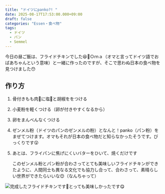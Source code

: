 ```yaml
---
title: "ドイツにpanko?! "
date: 2025-08-17T17:53:00.000+09:00
draft: false
categories: "Essen・食べ物"
tags:
  - ドイツ
  - パン
  - Semmel
---
```

今日の昼ご飯は、フライドチキンでした😆🍗Ｏｍａ（オマと言ってドイツ語でおばあちゃんという意味）と一緒に作ったのですが、そこで思わぬ日本の食べ物を見つけました😯

## 作り方

1. 骨付きもも肉🍗に塩🧂と胡椒ををつける
2. 小麦粉を軽くつける（卵が付きやすくなるから）
3. 卵をまんべんなくつける
4. ゼンメル粉（ドイツのパンのゼンメルの粉）となんと！panko（パン粉）をまぜてつけます。オマもそれが日本の食べ物だと知らなかったそうです。びっくりです😲
5. あとは、フライパンに焦げにくいバターをひいて、焼くだけです

   このゼンメル粉とパン粉が合わさってとても美味しいフライドチキンができたように、人間同士も異なる文化でも協力し合って、合わさって、素晴らしい世界ができたらいいな😊（なんちゃって）

![完成したフライドチキンです🍗とっても美味しかったです😋](/images/uploads/img_20250817_125616047.jpg)
